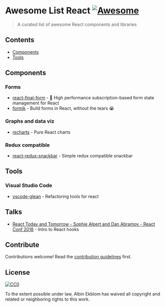 # Awesome List React [![Awesome](https://awesome.re/badge.svg)](https://awesome.re)

> A curated list of awesome React components and libraries

## Contents

- [Components](#components)
- [Tools](#tools)

## Components

### Forms

- [react-final-form](https://github.com/final-form/react-final-form) - 🏁 High performance subscription-based form state management for React
- [formik](https://github.com/jaredpalmer/formik) - Build forms in React, without the tears 😭

### Graphs and data viz

- [recharts](http://recharts.org/en-US/) - Pure React charts

### Redux compatible

- [react-redux-snackbar](https://github.com/wireforce/react-redux-snackbar) - Simple redux compatible snackbar

## Tools

### Visual Studio Code

- [vscode-glean](https://github.com/wix/vscode-glean) - Refactoring tools for react

## Talks
- [React Today and Tomorrow - Sophie Alpert and Dan Abramov - React Conf 2018](https://www.youtube.com/watch?v=V-QO-KO90iQ) -  Intro to React hooks

## Contribute

Contributions welcome! Read the [contribution guidelines](contributing.md) first.

## License

[![CC0](http://mirrors.creativecommons.org/presskit/buttons/88x31/svg/cc-zero.svg)](http://creativecommons.org/publicdomain/zero/1.0)

To the extent possible under law, Albin Ekblom has waived all copyright and
related or neighboring rights to this work.
